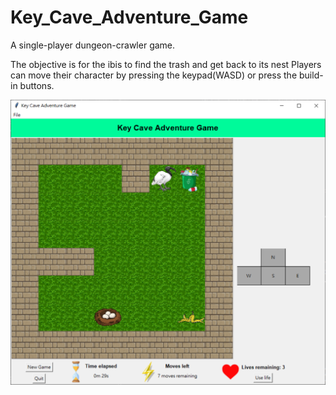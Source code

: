 # Key_Cave_Adventure_Game
A single-player dungeon-crawler game.

The objective is for the ibis to find the trash and get back to its nest
Players can move their character by pressing the keypad(WASD) or press the build-in buttons.


![](images/sc_ingame.PNG)
